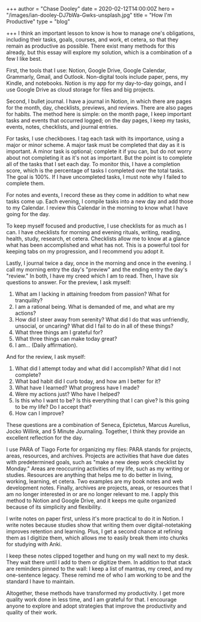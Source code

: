 +++
author = "Chase Dooley"
date = 2020-02-12T14:00:00Z
hero = "/images/ian-dooley-DJ7bWa-Gwks-unsplash.jpg"
title = "How I'm Productive"
type = "blog"

+++
I think an important lesson to know is how to manage one's obligations, including their tasks, goals, courses, and work, et cetera, so that they remain as productive as possible. There exist many methods for this already, but this essay will explore my solution, which is a combination of a few I like best.

First, the tools that I use: Notion, Google Drive, Google Calendar, Grammarly, Gmail, and Outlook. Non-digital tools include paper, pens, my Kindle, and notebooks. Notion is my app for my day-to-day goings, and I use Google Drive as cloud storage for files and big projects.

Second, I bullet journal. I have a journal in Notion, in which there are pages for the month, day, checklists, previews, and reviews. There are also pages for habits. The method here is simple: on the month page, I keep important tasks and events that occurred logged; on the day pages, I keep my tasks, events, notes, checklists, and journal entries.

For tasks, I use checkboxes. I tag each task with its importance, using a major or minor scheme. A major task must be completed that day as it is important. A minor task is optional; complete it if you can, but do not worry about not completing it as it's not as important. But the point is to complete all of the tasks that I set each day. To monitor this, I have a completion score, which is the percentage of tasks I completed over the total tasks. The goal is 100%. If I have uncompleted tasks, I must note why I failed to complete them.

For notes and events, I record these as they come in addition to what new tasks come up. Each evening, I compile tasks into a new day and add those to my Calendar. I review this Calendar in the morning to know what I have going for the day.

To keep myself focused and productive, I use checklists for as much as I can. I have checklists for morning and evening rituals, writing, reading, health, study, research, et cetera. Checklists allow me to know at a glance what has been accomplished and what has not. This is a powerful tool for keeping tabs on my progression, and I recommend you adopt it.

Lastly, I journal twice a day, once in the morning and once in the evening. I call my morning entry the day's "preview" and the ending entry the day's "review." In both, I have my creed which I am to read. Then, I have six questions to answer. For the preview, I ask myself:

1. What am I lacking in attaining freedom from passion? What for tranquility?
2. I am a rational being. What is demanded of me, and what are my actions?
3. How did I steer away from serenity? What did I do that was unfriendly, unsocial, or uncaring? What did I fail to do in all of these things?
4. What three things am I grateful for?
5. What three things can make today great?
6. I am... (Daily affirmation).

And for the review, I ask myself:

1. What did I attempt today and what did I accomplish? What did I not complete?
2. What bad habit did I curb today, and how am I better for it?
3. What have I learned? What progress have I made?
4. Were my actions just? Who have I helped?
5. Is this who I want to be? Is this everything that I can give? Is this going to be my life? Do I accept that?
6. How can I improve?

These questions are a combination of Seneca, Epictetus, Marcus Aurelius, Jocko Willink, and 5 Minute Journaling. Together, I think they provide an excellent reflection for the day.

I use PARA of Tiago Forte for organizing my files: PARA stands for projects, areas, resources, and archives. Projects are activities that have due dates with predetermined goals, such as "make a new deep work checklist by Monday." Areas are reoccurring activities of my life, such as my writing or studies. Resources are anything that helps me to do better in living, working, learning, et cetera. Two examples are my book notes and web development notes. Finally, archives are projects, areas, or resources that I am no longer interested in or are no longer relevant to me. I apply this method to Notion and Google Drive, and it keeps me quite organized because of its simplicity and flexibility.

I write notes on paper first, unless it's more practical to do it in Notion. I write notes because studies show that writing them over digital-notetaking improves retention and learning. Plus, I get a second chance at refining them as I digitize them, which allows me to easily break them into chunks for studying with Anki.

I keep these notes clipped together and hung on my wall next to my desk. They wait there until I add to them or digitize them. In addition to that stack are reminders pinned to the wall: I keep a list of mantras, my creed, and my one-sentence legacy. These remind me of who I am working to be and the standard I have to maintain.

Altogether, these methods have transformed my productivity. I get more quality work done in less time, and I am grateful for that. I encourage anyone to explore and adopt strategies that improve the productivity and quality of their work.